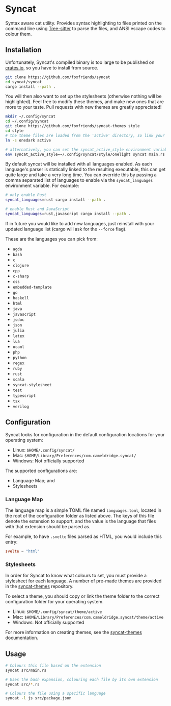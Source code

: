 [Tree-sitter]: https://github.com/tree-sitter/tree-sitter
[syncat-themes]: https://github.com/foxfriends/syncat-themes
[crates.io]: https://crates.io

# Syncat

Syntax aware cat utility. Provides syntax highlighting to files printed on the command line using
[Tree-sitter][] to parse the files, and ANSI escape codes to colour them.

## Installation

Unfortunately, Syncat's compiled binary is too large to be published on [crates.io], so you have
to install from source.

```bash
git clone https://github.com/foxfriends/syncat
cd syncat/syncat
cargo install --path .
```

You will then also want to set up the stylesheets (otherwise nothing will be highlighted). Feel
free to modify these themes, and make new ones that are more to your taste. Pull requests with
new themes are greatly appreciated!

```bash
mkdir ~/.config/syncat
cd ~/.config/syncat
git clone https://github.com/foxfriends/syncat-themes style
cd style
# the theme files are loaded from the 'active' directory, so link your favourite theme here
ln -s onedark active

# alternatively, you can set the syncat_active_style environment variable to the path to your style directory
env syncat_active_style=~/.config/syncat/style/onelight syncat main.rs
```

By default syncat will be installed with all languages enabled. As each language's parser is
statically linked to the resulting executable, this can get quite large and take a very long time.
You can override this by passing a comma separated list of languages to enable via the
`syncat_languages` environment variable. For example:

```bash
# only enable Rust
syncat_languages=rust cargo install --path .

# enable Rust and JavaScript
syncat_languages=rust,javascript cargo install --path .
```

If in future you would like to add new languages, just reinstall with your updated language list
(cargo will ask for the `--force` flag).

These are the languages you can pick from:
*   `agda`
*   `bash`
*   `c`
*   `clojure`
*   `cpp`
*   `c-sharp`
*   `css`
*   `embedded-template`
*   `go`
*   `haskell`
*   `html`
*   `java`
*   `javascript`
*   `jsdoc`
*   `json`
*   `julia`
*   `latex`
*   `lua`
*   `ocaml`
*   `php`
*   `python`
*   `regex`
*   `ruby`
*   `rust`
*   `scala`
*   `syncat-stylesheet`
*   `test`
*   `typescript`
*   `tsx`
*   `verilog`

## Configuration

Syncat looks for configuration in the default configuration locations for your operating system:
*   Linux: `$HOME/.config/syncat/`
*   Mac: `$HOME/Library/Preferences/com.cameldridge.syncat/`
*   Windows: Not officially supported

The supported configurations are:
*   Language Map; and
*   Stylesheets

### Language Map

The language map is a simple TOML file named `languages.toml`, located in the root of the configuration
folder as listed above. The keys of this file denote the extension to support, and the value is the 
language that files with that extension should be parsed as.

For example, to have `.svelte` files parsed as HTML, you would include this entry:

```toml
svelte = "html"
```

### Stylesheets

In order for Syncat to know what colours to set, you must provide a stylesheet for each language. A
number of pre-made themes are provided in the [syncat-themes][] repository.

To select a theme, you should copy or link the theme folder to the correct configuration folder for
your operating system.

*   Linux: `$HOME/.config/syncat/theme/active`
*   Mac: `$HOME/Library/Preferences/com.cameldridge.syncat/theme/active`
*   Windows: Not officially supported

For more information on creating themes, see the [syncat-themes][] documentation.

## Usage

```bash
# Colours this file based on the extension
syncat src/main.rs

# Uses the bash expansion, colouring each file by its own extension
syncat src/*.rs

# Colours the file using a specific language
syncat -l js src/package.json
```
